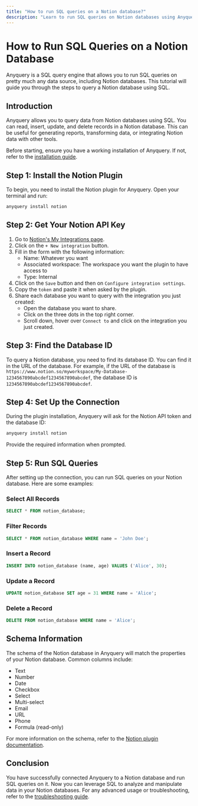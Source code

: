```yaml
---
title: "How to run SQL queries on a Notion database?"
description: "Learn to run SQL queries on Notion databases using Anyquery. This tutorial covers plugin installation, API key setup, database ID retrieval, and executing CRUD operations."
---
```


# How to Run SQL Queries on a Notion Database

Anyquery is a SQL query engine that allows you to run SQL queries on pretty much any data source, including Notion databases. This tutorial will guide you through the steps to query a Notion database using SQL.

## Introduction

Anyquery allows you to query data from Notion databases using SQL. You can read, insert, update, and delete records in a Notion database. This can be useful for generating reports, transforming data, or integrating Notion data with other tools.

Before starting, ensure you have a working installation of Anyquery. If not, refer to the [installation guide](https://anyquery.dev/docs/#installation).

## Step 1: Install the Notion Plugin

To begin, you need to install the Notion plugin for Anyquery. Open your terminal and run:

```bash
anyquery install notion
```

## Step 2: Get Your Notion API Key

1. Go to [Notion's My Integrations page](https://www.notion.so/my-integrations).
2. Click on the `+ New integration` button.
3. Fill in the form with the following information:
    - Name: Whatever you want
    - Associated workspace: The workspace you want the plugin to have access to
    - Type: Internal
4. Click on the `Save` button and then on `Configure integration settings`.
5. Copy the `token` and paste it when asked by the plugin.
6. Share each database you want to query with the integration you just created:
    - Open the database you want to share.
    - Click on the three dots in the top right corner.
    - Scroll down, hover over `Connect to` and click on the integration you just created.

## Step 3: Find the Database ID

To query a Notion database, you need to find its database ID. You can find it in the URL of the database. For example, if the URL of the database is `https://www.notion.so/myworkspace/My-Database-1234567890abcdef1234567890abcdef`, the database ID is `1234567890abcdef1234567890abcdef`.

## Step 4: Set Up the Connection

During the plugin installation, Anyquery will ask for the Notion API token and the database ID:

```bash
anyquery install notion
```

Provide the required information when prompted.

## Step 5: Run SQL Queries

After setting up the connection, you can run SQL queries on your Notion database. Here are some examples:

### Select All Records

```sql
SELECT * FROM notion_database;
```

### Filter Records

```sql
SELECT * FROM notion_database WHERE name = 'John Doe';
```

### Insert a Record

```sql
INSERT INTO notion_database (name, age) VALUES ('Alice', 30);
```

### Update a Record

```sql
UPDATE notion_database SET age = 31 WHERE name = 'Alice';
```

### Delete a Record

```sql
DELETE FROM notion_database WHERE name = 'Alice';
```

## Schema Information

The schema of the Notion database in Anyquery will match the properties of your Notion database. Common columns include:
- Text
- Number
- Date
- Checkbox
- Select
- Multi-select
- Email
- URL
- Phone
- Formula (read-only)

For more information on the schema, refer to the [Notion plugin documentation](https://anyquery.dev/integrations/notion).

## Conclusion

You have successfully connected Anyquery to a Notion database and run SQL queries on it. Now you can leverage SQL to analyze and manipulate data in your Notion databases. For any advanced usage or troubleshooting, refer to the [troubleshooting guide](https://anyquery.dev/docs/usage/troubleshooting/).
